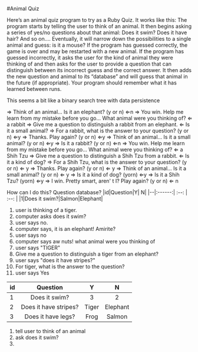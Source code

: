 #Animal Quiz

Here’s an animal quiz program to try as a Ruby Quiz.
It works like this: The program starts by telling the user to think of an animal. It then begins asking a series of yes/no questions about that animal: Does it swim? Does it have hair? And so on.... Eventually, it will narrow down the possibilities to a single animal and guess: is it a mouse?
If the program has guessed correctly, the game is over and may be restarted with a new animal. If the program has guessed incorrectly, it asks the user for the kind of animal they were thinking of and then asks for the user to provide a question that can distinguish between its incorrect guess and the correct answer. It then adds the new question and animal to its “database” and will guess that animal in the future (if appropriate). Your program should remember what it has learned between runs.

This seems a bit like a binary search tree with data persistence

⇒ Think of an animal...
Is it an elephant? (y or n)
⇐n
⇒ You win. Help me learn from my mistake before you go...
What animal were you thinking of?
⇐ a rabbit
⇒ Give me a question to distinguish a rabbit from an elephant. ⇐ Is it a small animal?
⇒ For a rabbit, what is the answer to your question? (y or n) ⇐y
⇒ Thanks.
Play again? (y or n)
⇐y
⇒ Think of an animal...
Is it a small animal? (y or n)
⇐y
⇒ Is it a rabbit? (y or n)
⇐n
⇒ You win. Help me learn from my mistake before you go...
What animal were you thinking of?
⇐ a Shih Tzu
⇒ Give me a question to distinguish a Shih Tzu from a rabbit.
⇐ Is it a kind of dog?
⇒ For a Shih Tzu, what is the answer to your question? (y or n) ⇐ y
⇒ Thanks.
Play again? (y or n)
⇐ y
⇒ Think of an animal...
Is it a small animal? (y or n)
⇐ y
⇒ Is it a kind of dog? (yorn) ⇐y
⇒ Is it a Shih Tzu? (yorn) ⇐y
⇒ I win. Pretty smart, aren' t I?
Play again? (y or n)
⇐ n

How can I do this?
Question database?
|id|Question|Y| N|
|--|:------:| :--: | :--: |
|1|Does it swim?|Salmon|Elephant|

1. user is thinking of a tiger.
2. computer asks does it swim?
2. user says no.
3. computer says, it is an elephant! Amirite?
4. user says no
5. computer says aw nuts! what animal were you thinking of
6. user says "TIGER"
7. Give me a question to distinguish a tiger from an elephant?
8. user says "does it have stripes?"
9. For tiger, what is the answer to the question?
10. user says Yes

|id|Question|Y| N|
|--|:------:| :--: | :--: |
|1|Does it swim?|3|2|
|2|Does it have stripes?|Tiger|Elephant|
|3|Does it have legs?|Frog|Salmon|

1. tell user to think of an animal
2. ask does it swim?
3.